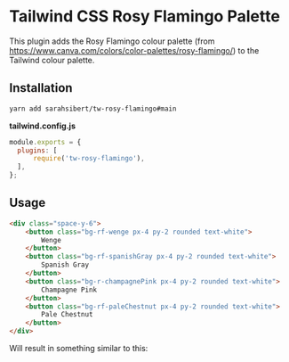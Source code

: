 # Tailwind CSS Rosy Flamingo Palette

This plugin adds the Rosy Flamingo colour palette (from https://www.canva.com/colors/color-palettes/rosy-flamingo/) to the Tailwind colour palette.

## Installation

```bash
yarn add sarahsibert/tw-rosy-flamingo#main
```

**tailwind.config.js**
```javascript
module.exports = {
  plugins: [
      require('tw-rosy-flamingo'),
  ],
};
```

## Usage

```html
<div class="space-y-6">
    <button class="bg-rf-wenge px-4 py-2 rounded text-white">
        Wenge
    </button>
    <button class="bg-rf-spanishGray px-4 py-2 rounded text-white">
        Spanish Gray
    </button>
    <button class="bg-r-champagnePink px-4 py-2 rounded text-white">
        Champagne Pink
    </button>
    <button class="bg-rf-paleChestnut px-4 py-2 rounded text-white">
        Pale Chestnut
    </button>
</div>
```

Will result in something similar to this:

